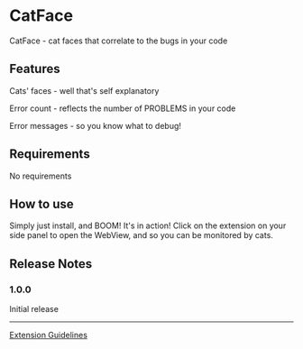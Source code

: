 # CatFace

CatFace - cat faces that correlate to the bugs in your code

## Features

Cats' faces - well that's self explanatory

Error count - reflects the number of PROBLEMS in your code

Error messages - so you know what to debug!

## Requirements

No requirements

## How to use

Simply just install, and BOOM! It's in action! Click on the extension on your side panel to open the WebView, and so you can be monitored by cats.

## Release Notes

### 1.0.0

Initial release

---

[Extension Guidelines](https://code.visualstudio.com/api/references/extension-guidelines)
